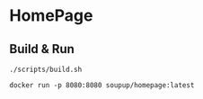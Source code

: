 # HomePage

## Build & Run

```
./scripts/build.sh
```

```
docker run -p 8080:8080 soupup/homepage:latest
```
